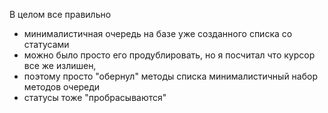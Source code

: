 В целом все правильно
- минималистичная очередь на базе уже созданного списка со статусами
- можно было просто его продублировать, но я посчитал что курсор все же излишен, 
- поэтому просто "обернул" методы списка минималистичный набор методов очереди
- статусы тоже "пробрасываются"
